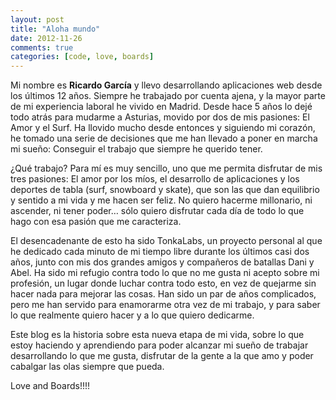 ```yaml
---
layout: post
title: "Aloha mundo"
date: 2012-11-26
comments: true
categories: [code, love, boards]
---
```


Mi nombre es <strong>Ricardo García</strong> y llevo desarrollando aplicaciones web desde los últimos 12 años. Siempre he trabajado por cuenta ajena, y la mayor parte de mi experiencia laboral he vivido en Madrid. Desde hace 5 años lo dejé todo atrás para mudarme a Asturias, movido por dos de mis pasiones: El Amor y el Surf. Ha llovido mucho desde entonces y siguiendo mi corazón, he tomado una serie de decisiones que me han llevado a poner en marcha mi sueño: Conseguir el trabajo que siempre he querido tener.

<!--more-->

¿Qué trabajo? Para mí es muy sencillo, uno que me permita disfrutar de mis tres pasiones: El amor por los míos, el desarrollo de aplicaciones y los deportes de tabla (surf, snowboard y skate), que son las que dan equilibrio y sentido a mi vida y me hacen ser feliz. No quiero hacerme millonario, ni ascender, ni tener poder…  sólo quiero disfrutar cada día de todo lo que hago con esa pasión que me caracteriza.

El desencadenante de esto ha sido TonkaLabs, un proyecto personal al que he dedicado cada minuto de mi tiempo libre durante los últimos casi dos años, junto con mis dos grandes amigos y compañeros de batallas Dani y Abel. Ha sido mi refugio contra todo lo que no me gusta ni acepto sobre mi profesión, un lugar donde luchar contra todo esto, en vez de quejarme sin hacer nada para mejorar las cosas. Han sido un par de años complicados, pero me han servido para enamorarme otra vez de mi trabajo, y para saber lo que realmente quiero hacer y a lo que quiero dedicarme.

Este blog es la historia sobre esta nueva etapa de mi vida, sobre lo que estoy haciendo y aprendiendo para poder alcanzar mi sueño de trabajar desarrollando lo que me gusta, disfrutar de la gente a la que amo y poder cabalgar las olas siempre que pueda.

Love and Boards!!!!
